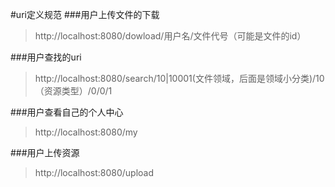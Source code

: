 #uri定义规范
###用户上传文件的下载
>http://localhost:8080/dowload/用户名/文件代号（可能是文件的id）

###用户查找的uri
>http://localhost:8080/search/10|10001(文件领域，后面是领域小分类)/10（资源类型）/0/0/1

###用户查看自己的个人中心
>http://localhost:8080/my

###用户上传资源
>http://localhost:8080/upload